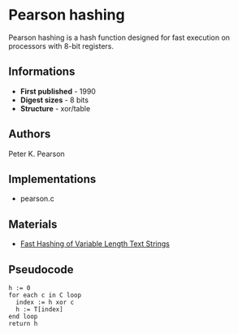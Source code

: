 # Pearson hashing

Pearson hashing is a hash function designed for fast execution on processors with 8-bit registers.

## Informations

* __First published__ - 1990
* __Digest sizes__ - 8 bits
* __Structure__ - xor/table

## Authors

Peter K. Pearson

## Implementations

- pearson.c

## Materials

- [Fast Hashing of Variable Length Text Strings](http://epaperpress.com/vbhash/download/p677-pearson.pdf)

## Pseudocode

```
h := 0
for each c in C loop
  index := h xor c
  h := T[index]
end loop
return h
```